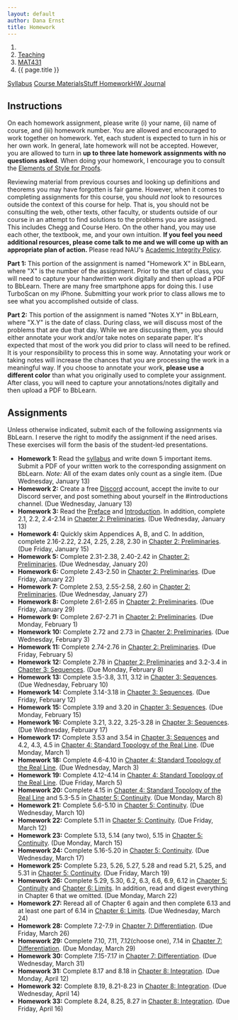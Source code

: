 ```yaml
---
layout: default
author: Dana Ernst
title: Homework
---
```


<ol class="breadcrumb">
  <li><a href="/"><i class="fa fa-home"></i></a></li>
  <li><a href="/teaching/">Teaching</a></li>
  <li><a href="/teaching/mat431s21">MAT431</a></li>
  <li class="active">{{ page.title }}</li>
</ol>

<div class="row">
<div class="col-xs-12">
<div class="btn-group btn-group-justified">
<a class="btn btn-default btn-success" href="{{site.baseurl}}/teaching/mat431s21/syllabus/">Syllabus</a>
<a class="btn btn-default btn-primary" href="{{site.baseurl}}/teaching/mat431s21/materials/">
<span class="hidden-xs">Course Materials</span><span class="visible-xs">Stuff</span>
</a>
<a class="btn btn-default btn-warning" href="{{site.baseurl}}/teaching/mat431s21/homework/">
<span class="hidden-xs">Homework</span><span class="visible-xs">HW</span>
</a>
<a class="btn btn-default btn-info" href="{{site.baseurl}}/teaching/mat431s21/journal/">Journal</a>
</div>
</div>
</div>

## Instructions ##
On each homework assignment, please write (i) your name, (ii) name of course, and (iii) homework number. You are allowed and encouraged to work together on homework. Yet, each student is expected to turn in his or her own work. In general, late homework will not be accepted. However, you are allowed to turn in **up to three late homework assignments with no questions asked**. When doing your homework, I encourage you to consult the [Elements of Style for Proofs]({{site.baseurl}}/teaching/ElementsOfStyle.pdf).

Reviewing material from previous courses and looking up definitions and theorems you may have forgotten is fair game. However, when it comes to completing assignments for this course, you should *not* look to resources outside the context of this course for help.  That is, you should not be consulting the web, other texts, other faculty, or students outside of our course in an attempt to find solutions to the problems you are assigned.  This includes Chegg and Course Hero. On the other hand, you may use each other, the textbook, me, and your own intuition. **If you feel you need additional resources, please come talk to me and we will come up with an appropriate plan of action.** Please read NAU's [Academic Integrity Policy](https://www5.nau.edu/policies/Client/Details/828?whoIsLooking=Students&pertainsTo=All&sortDirection=Ascending&page=1).

**Part 1:** This portion of the assignment is named "Homework X" in BbLearn, where "X" is the number of the assignment. Prior to the start of class, you will need to capture your handwritten work digitally and then upload a PDF to BbLearn. There are many free smartphone apps for doing this. I use TurboScan on my iPhone. Submitting your work prior to class allows me to see what you accomplished outside of class.

**Part 2:** This portion of the assignment is named "Notes X.Y" in BbLearn, where "X.Y" is the date of class. During class, we will discuss most of the problems that are due that day. While we are discussing them, you should either annotate your work and/or take notes on separate paper. It's expected that most of the work you did prior to class will need to be refined. It is your responsibility to process this in some way. Annotating your work or taking notes will increase the chances that you are processing the work in a meaningful way. If you choose to annotate your work, **please use a different color** than what you originally used to complete your assignment.  After class, you will need to capture your annotations/notes digitally and then upload a PDF to BbLearn.

## Assignments ##
Unless otherwise indicated, submit each of the following assignments via BbLearn. I reserve the right to modify the assignment if the need arises.  These exercises will form the basis of the student-led presentations.
<!-- The following assignments are due at the beginning of the indicated class meeting. However, most assignments will be collected at the end of the class meeting.  I reserve the right to modify the assignment if the need arises.  These exercises will form the basis of the student-led presentations.  Daily assignments will be graded on a $\checkmark$-system.  During class, **you are only allowed and encouraged to annotate your homework using the colored marker pens that I provide**. -->

- **Homework 1:** Read the [syllabus]({{site.baseurl}}/teaching/mat431s21/syllabus/) and write down 5 important items. Submit a PDF of your written work to the corresponding assignment on BbLearn. *Note:*  All of the exam dates only count as a single item.  (Due Wednesday, January 13)
- **Homework 2:** Create a free [Discord](http://discord.com) account, accept the invite to our Discord server, and post something about yourself in the #introductions channel. (Due Wednesday, January 13)
- **Homework 3:** Read the [Preface]({{site.baseurl}}/teaching/mat431s21/Preface.pdf) and [Introduction]({{site.baseurl}}/teaching/mat431s21/Introduction.pdf). In addition, complete 2.1, 2.2, 2.4-2.14 in [Chapter 2: Preliminaries]({{site.baseurl}}/teaching/mat431s21/Preliminaries.pdf). (Due Wednesday, January 13)
- **Homework 4:** Quickly skim Appendices A, B, and C. In addition, complete 2.16-2.22, 2.24, 2.25, 2.28, 2.30 in [Chapter 2: Preliminaries]({{site.baseurl}}/teaching/mat431s21/Preliminaries.pdf). (Due Friday, January 15)
- **Homework 5:** Complete 2.31-2.38, 2.40-2.42 in [Chapter 2: Preliminaries]({{site.baseurl}}/teaching/mat431s21/Preliminaries.pdf). (Due Wednesday, January 20)
- **Homework 6:** Complete 2.43-2.50 in [Chapter 2: Preliminaries]({{site.baseurl}}/teaching/mat431s21/Preliminaries.pdf). (Due Friday, January 22)
- **Homework 7:** Complete 2.53, 2.55-2.58, 2.60 in [Chapter 2: Preliminaries]({{site.baseurl}}/teaching/mat431s21/Preliminaries.pdf). (Due Wednesday, January 27)
- **Homework 8:** Complete 2.61-2.65 in [Chapter 2: Preliminaries]({{site.baseurl}}/teaching/mat431s21/Preliminaries.pdf). (Due Friday, January 29)
- **Homework 9:** Complete 2.67-2.71 in [Chapter 2: Preliminaries]({{site.baseurl}}/teaching/mat431s21/Preliminaries.pdf). (Due Monday, February 1)
- **Homework 10:** Complete 2.72 and 2.73 in [Chapter 2: Preliminaries]({{site.baseurl}}/teaching/mat431s21/Preliminaries.pdf). (Due Wednesday, February 3)
- **Homework 11:** Complete 2.74-2.76 in [Chapter 2: Preliminaries]({{site.baseurl}}/teaching/mat431s21/Preliminaries.pdf). (Due Friday, February 5)
- **Homework 12:** Complete 2.78 in [Chapter 2: Preliminaries]({{site.baseurl}}/teaching/mat431s21/Preliminaries.pdf) and 3.2-3.4 in [Chapter 3: Sequences]({{site.baseurl}}/teaching/mat431s21/Sequences.pdf). (Due Monday, February 8)
- **Homework 13:** Complete 3.5-3.8, 3.11, 3.12 in [Chapter 3: Sequences]({{site.baseurl}}/teaching/mat431s21/Sequences.pdf). (Due Wednesday, February 10)
- **Homework 14:** Complete 3.14-3.18 in [Chapter 3: Sequences]({{site.baseurl}}/teaching/mat431s21/Sequences.pdf). (Due Friday, February 12)
- **Homework 15:** Complete 3.19 and 3.20 in [Chapter 3: Sequences]({{site.baseurl}}/teaching/mat431s21/Sequences.pdf). (Due Monday, February 15)
- **Homework 16:** Complete 3.21, 3.22, 3.25-3.28 in [Chapter 3: Sequences]({{site.baseurl}}/teaching/mat431s21/Sequences.pdf). (Due Wednesday, February 17)
- **Homework 17:** Complete 3.53 and 3.54 in [Chapter 3: Sequences]({{site.baseurl}}/teaching/mat431s21/Sequences.pdf) and 4.2, 4.3, 4.5 in [Chapter 4: Standard Topology of the Real Line]({{site.baseurl}}/teaching/mat431s21/Topology.pdf). (Due Monday, March 1)
- **Homework 18:** Complete 4.6-4.10 in [Chapter 4: Standard Topology of the Real Line]({{site.baseurl}}/teaching/mat431s21/Topology.pdf). (Due Wednesday, March 3)
- **Homework 19:** Complete 4.12-4.14 in [Chapter 4: Standard Topology of the Real Line]({{site.baseurl}}/teaching/mat431s21/Topology.pdf). (Due Friday, March 5)
- **Homework 20:** Complete 4.15 in [Chapter 4: Standard Topology of the Real Line]({{site.baseurl}}/teaching/mat431s21/Topology.pdf) and 5.3-5.5 in [Chapter 5: Continuity]({{site.baseurl}}/teaching/mat431s21/Continuity.pdf). (Due Monday, March 8)
- **Homework 21:** Complete 5.6-5.10 in [Chapter 5: Continuity]({{site.baseurl}}/teaching/mat431s21/Continuity.pdf). (Due Wednesday, March 10)
- **Homework 22:** Complete 5.11 in [Chapter 5: Continuity]({{site.baseurl}}/teaching/mat431s21/Continuity.pdf). (Due Friday, March 12)
- **Homework 23:** Complete 5.13, 5.14 (any two), 5.15 in [Chapter 5: Continuity]({{site.baseurl}}/teaching/mat431s21/Continuity.pdf). (Due Monday, March 15)
- **Homework 24:** Complete 5.16-5.20 in [Chapter 5: Continuity]({{site.baseurl}}/teaching/mat431s21/Continuity.pdf). (Due Wednesday, March 17)
- **Homework 25:** Complete 5.23, 5.26, 5.27, 5.28 and read 5.21, 5.25, and 5.31 in [Chapter 5: Continuity]({{site.baseurl}}/teaching/mat431s21/Continuity.pdf). (Due Friday, March 19)
- **Homework 26:** Complete 5.29, 5.30, 6.2, 6.3, 6.6, 6.9, 6.12 in [Chapter 5: Continuity]({{site.baseurl}}/teaching/mat431s21/Continuity.pdf) and [Chapter 6: Limits]({{site.baseurl}}/teaching/mat431s21/Limits.pdf). In addition, read and digest everything in Chapter 6 that we omitted. (Due Monday, March 22)
- **Homework 27:** Reread all of Chapter 6 again and then complete 6.13 and at least one part of 6.14 in [Chapter 6: Limits]({{site.baseurl}}/teaching/mat431s21/Limits.pdf). (Due Wednesday, March 24)
- **Homework 28:** Complete 7.2-7.9 in [Chapter 7: Differentiation]({{site.baseurl}}/teaching/mat431s21/Differentiation.pdf). (Due Friday, March 26)
- **Homework 29:** Complete 7.10, 7.11, 7.12(choose one), 7.14 in [Chapter 7: Differentiation]({{site.baseurl}}/teaching/mat431s21/Differentiation.pdf). (Due Monday, March 29)
- **Homework 30:** Complete 7.15-7.17 in [Chapter 7: Differentiation]({{site.baseurl}}/teaching/mat431s21/Differentiation.pdf). (Due Wednesday, March 31)
- **Homework 31:** Complete 8.17 and 8.18 in [Chapter 8: Integration]({{site.baseurl}}/teaching/mat431s21/Integration.pdf). (Due Monday, April 12)
- **Homework 32:** Complete 8.19, 8.21-8.23 in [Chapter 8: Integration]({{site.baseurl}}/teaching/mat431s21/Integration.pdf). (Due Wednesday, April 14)
- **Homework 33:** Complete 8.24, 8.25, 8.27 in [Chapter 8: Integration]({{site.baseurl}}/teaching/mat431s21/Integration.pdf). (Due Friday, April 16)
